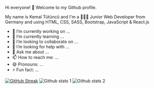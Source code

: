 
Hi everyone! 👋
Welcome to my Github profile.

My name is Kemal Tütüncü and I'm a 👨🏼‍💻 Junior Web Developer from Germany and using HTML, CSS, SASS, Bootstrap, JavaScript & React.js

- 🔭 I’m currently working on ...
- 🌱 I’m currently learning ...
- 👯 I’m looking to collaborate on ...
- 🤔 I’m looking for help with ...
- 💬 Ask me about ...
- 📫 How to reach me: ...
- 😄 Pronouns: ...
- ⚡ Fun fact: ...



[![GitHub Streak](https://github-readme-streak-stats.herokuapp.com/?user=kemaltt)](https://git.io/streak-stats)
![Github stats 1](https://github-readme-stats.vercel.app/api?username=kemaltt&show_icons=true&theme=gradient)
![Github stats 2](https://github-readme-stats.vercel.app/api?username=kemaltt&show_icons=true&theme=radical)






